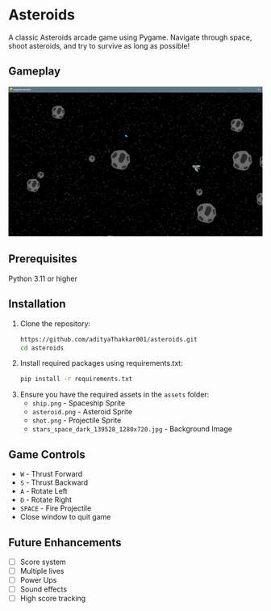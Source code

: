 # **Asteroids**
A classic Asteroids arcade game using Pygame. Navigate through space, shoot asteroids, and try to survive as long as possible!

## **Gameplay**
![Gameplay](assets\gameplay.png)

## **Prerequisites**
Python 3.11 or higher

## **Installation**
1. Clone the repository:
   ```sh
   https://github.com/adityaThakkar001/asteroids.git
   cd asteroids
   ```
2. Install required packages using requirements.txt:
   ```sh
   pip install -r requirements.txt
   ```
3. Ensure you have the required assets in the `assets` folder:
   * `ship.png` - Spaceship Sprite
   * `asteroid.png` - Asteroid Sprite
   * `shot.png` - Projectile Sprite
   * `stars_space_dark_139528_1280x720.jpg` - Background Image

## **Game Controls**
- `W` - Thrust Forward
- `S` - Thrust Backward
- `A` - Rotate Left
- `D` - Rotate Right
- `SPACE` - Fire Projectile
- Close window to quit game

## **Future Enhancements**
- [ ] Score system
- [ ] Multiple lives
- [ ] Power Ups
- [ ] Sound effects
- [ ] High score tracking

